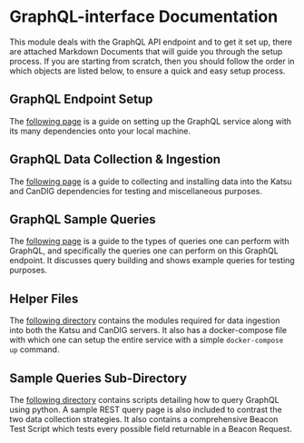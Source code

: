 # GraphQL-interface Documentation

This module deals with the GraphQL API endpoint and to get it set up, there are attached Markdown Documents that will guide you through the setup process. If you are starting from scratch, then you should follow the order in which objects are listed below, to ensure a quick and easy setup process.

## GraphQL Endpoint Setup

The [following page](GraphQLIntroduction.md) is a guide on setting up the GraphQL service along with its many dependencies onto your local machine.

## GraphQL Data Collection & Ingestion

The [following page](GraphQLDataCollection.md) is a guide to collecting and installing data into the Katsu and CanDIG dependencies for testing and miscellaneous purposes.

## GraphQL Sample Queries

The [following page](GraphQLSampleQueries.md) is a guide to the types of queries one can perform with GraphQL, and specifically the queries one can perform on this GraphQL endpoint. It discusses query building and shows example queries for testing purposes.

## Helper Files

The [following directory](helpers/) contains the modules required for data ingestion into both the Katsu and CanDIG servers. It also has a docker-compose file with which one can setup the entire service with a simple `docker-compose up` command.

## Sample Queries Sub-Directory

The [following directory](samplequeries/) contains scripts detailing how to query GraphQL using python. A sample REST query page is also included to contrast the two data collection strategies. It also contains a comprehensive Beacon Test Script which tests every possible field returnable in a Beacon Request.
